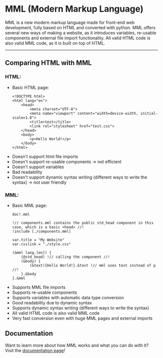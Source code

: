 # MML (Modern Markup Language)

MML is a new modern markup language made for front-end web development, fully based on HTML and converted with python. MML offers several new ways of making a website, as it introduces variables, re-usable components and external file import functionality. All valid HTML code is also valid MML code, as it is built on top of HTML.

---

## Comparing HTML with MML
### HTML:
- Basic HTML page:
    ```
    <!DOCTYPE html>
    <html lang="en">
        <head>
            <meta charset="UTF-8">
            <meta name="viewport" content="width=device-width, initial-scale=1.0">
            <title>test</title>
            <link rel="stylesheet" href="test.css">
        </head>
        <body>
            <p>Hello World!</p>
        </body>
    </html>
    ```
- Doesn't support html file imports
- Doesn't support re-usable components -> not efficient
- Doesn't support variables
- Bad readability
- Doesn't support dynamic syntax writing (different ways to write the syntax) -> not user friendly

### MML:
- Basic MML page:
    ```
    doc!.mml

    !// components.mml contains the public std_head component in this case, which is a basic <head> //!
    !include [./components.mml]

    var.title = "My Website"
    var.csslink = "./style.css"

    (&mml lang.[en]) {
        (@std_head) !// calling the component //!
        (&body) {
            (&text){Hello World!}.&text !// mml uses text instead of p //!
        }.&body
    }.&mml
    ```
- Supports MML file imports
- Supports re-usable components
- Supports variables with automatic data type conversion
- Good readability due to dynamic syntax
- Supports dynamic syntax writing (different ways to write the syntax)
- All valid HTML code is also valid MML code
- Very fast conversion even with huge MML pages and external imports

## Documentation

Want to learn more about how MML works and what you can do with it? <br>
Visit the [documentation page](./documentation/doc_nav.md)!